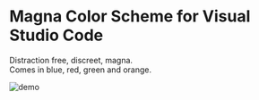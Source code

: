 # Magna Color Scheme for Visual Studio Code

Distraction free, discreet, magna.\
Comes in blue, red, green and orange.

![demo](https://raw.githubusercontent.com/Hezkore/vscode-magna-color-scheme/master/media/demo.png"demo")